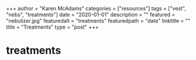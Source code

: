 +++
author = "Karen McAdams"
categories = ["resources"]
tags = ["vest", "nebs", "treatments"]
date = "2020-01-01"
description = ""
featured = "nebulizer.jpg"
featuredalt = "treatments"
featuredpath = "date"
linktitle = ""
title = "Treatments"
type = "post"
+++


# treatments